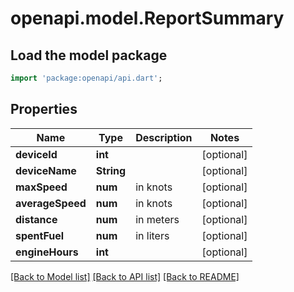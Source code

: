 # openapi.model.ReportSummary

## Load the model package
```dart
import 'package:openapi/api.dart';
```

## Properties
Name | Type | Description | Notes
------------ | ------------- | ------------- | -------------
**deviceId** | **int** |  | [optional] 
**deviceName** | **String** |  | [optional] 
**maxSpeed** | **num** | in knots | [optional] 
**averageSpeed** | **num** | in knots | [optional] 
**distance** | **num** | in meters | [optional] 
**spentFuel** | **num** | in liters | [optional] 
**engineHours** | **int** |  | [optional] 

[[Back to Model list]](../README.md#documentation-for-models) [[Back to API list]](../README.md#documentation-for-api-endpoints) [[Back to README]](../README.md)


